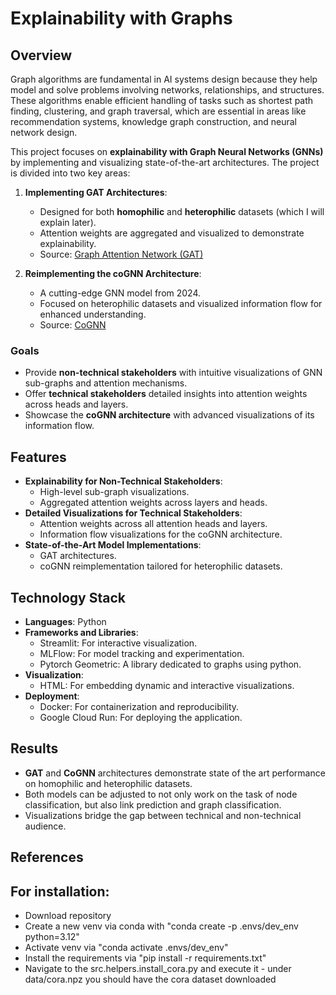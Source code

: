 # Explainability with Graphs

## Overview

Graph algorithms are fundamental in AI systems design because they help model and solve problems involving networks, relationships, and structures. These algorithms enable efficient handling of tasks such as shortest path finding, clustering, and graph traversal, which are essential in areas like recommendation systems, knowledge graph construction, and neural network design.

This project focuses on **explainability with Graph Neural Networks (GNNs)** by implementing and visualizing state-of-the-art architectures. The project is divided into two key areas:

1. **Implementing GAT Architectures**:

   - Designed for both **homophilic** and **heterophilic** datasets (which I will explain later).
   - Attention weights are aggregated and visualized to demonstrate explainability.
   - Source:  [Graph Attention Network (GAT)](https://arxiv.org/abs/2310.01267)

2. **Reimplementing the coGNN Architecture**:

   - A cutting-edge GNN model from 2024.
   - Focused on heterophilic datasets and visualized information flow for enhanced understanding.
   - Source: [CoGNN](https://arxiv.org/abs/2310.01267)
     
### Goals

- Provide **non-technical stakeholders** with intuitive visualizations of GNN sub-graphs and attention mechanisms.
- Offer **technical stakeholders** detailed insights into attention weights across heads and layers.
- Showcase the **coGNN architecture** with advanced visualizations of its information flow.

## Features

- **Explainability for Non-Technical Stakeholders**:
  - High-level sub-graph visualizations.
  - Aggregated attention weights across layers and heads.
- **Detailed Visualizations for Technical Stakeholders**:
  - Attention weights across all attention heads and layers.
  - Information flow visualizations for the coGNN architecture.
- **State-of-the-Art Model Implementations**:
  - GAT architectures.
  - coGNN reimplementation tailored for heterophilic datasets.

## Technology Stack

- **Languages**: Python
- **Frameworks and Libraries**:
  - Streamlit: For interactive visualization.
  - MLFlow: For model tracking and experimentation.
  - Pytorch Geometric: A library dedicated to graphs using python.
- **Visualization**:
  - HTML: For embedding dynamic and interactive visualizations.
- **Deployment**:
  - Docker: For containerization and reproducibility.
  - Google Cloud Run: For deploying the application.

## Results

- **GAT** and **CoGNN** architectures demonstrate state of the art performance on homophilic and heterophilic datasets.
- Both models can be adjusted to not only work on the task of node classification, but also link prediction and graph classification.
- Visualizations bridge the gap between technical and non-technical audience.

## References



## For installation:

- Download repository
- Create a new venv via conda with "conda create -p .envs/dev_env python=3.12"
- Activate venv via "conda activate .envs/dev_env"
- Install the requirements via "pip install -r requirements.txt"
- Navigate to the src.helpers.install_cora.py and execute it - under data/cora.npz you should have the cora dataset downloaded

